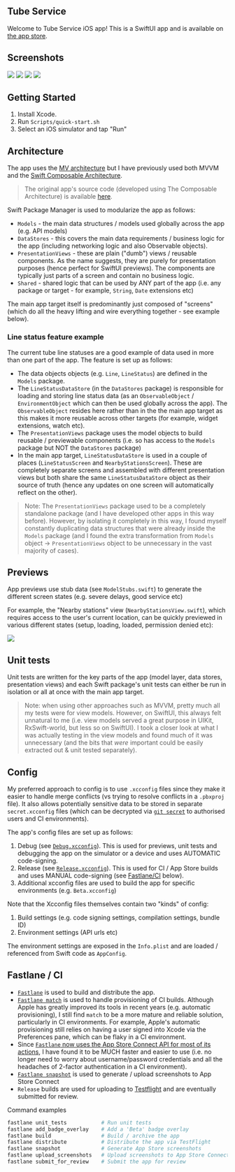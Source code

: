## Tube Service

Welcome to Tube Service iOS app!  This is a SwiftUI app and is available on [the app store](https://apps.apple.com/app/id1540626286#?platform=iphone).

## Screenshots

![](Docs/Images/01-ServiceStatuses-Today.png)
![](Docs/Images/02-ServiceStatuses-Weekend.png)
![](Docs/Images/03-LiveArrivalsBoard.png)
![](Docs/Images/04-NearbyStations-Detail.png)

## Getting Started

1. Install Xcode.
1. Run `Scripts/quick-start.sh`
1. Select an iOS simulator and tap "Run"

## Architecture

The app uses the [MV architecture](https://azamsharp.com/2023/02/28/building-large-scale-apps-swiftui.html) but I have previously used both MVVM and the [Swift Composable Architecture](https://github.com/pointfreeco/swift-composable-architecture).

> The original app's source code (developed using The Composable Architecture) is available [here](https://github.com/ridgeview-apps/tube-service/tree/tca).

Swift Package Manager is used to modularize the app as follows:

* `Models` - the main data structures / models used globally across the app (e.g. API models)
* `DataStores` - this covers the main data requirements / business logic for the app (including networking logic and also Observable objects).
* `PresentationViews` - these are plain ("dumb") views / reusable components. As the name suggests, they are purely for presentation purposes (hence perfect for SwiftUI previews). The components are typically just parts of a screen and contain no business logic.
* `Shared` - shared logic that can be used by ANY part of the app (i.e. any package or target - for example, `String`, `Date` extensions etc)

The main app target itself is predominantly just composed of "screens" (which do all the heavy lifting and wire everything together - see example below).

### Line status feature example

The current tube line statuses are a good example of data used in more than one part of the app. The feature is set up as follows:

* The data objects objects (e.g. `Line`, `LineStatus`) are defined in the `Models` package.
* The `LineStatusDataStore` (in the `DataStores` package) is responsible for loading and storing line status data (as an `ObservableObject` / `EnvironmentObject` which can then be used globally across the app). The `ObservableObject` resides here rather than in the the main app target as this makes it more reusable across other targets (for example, widget extensions, watch etc).
* The `PresentationViews` package uses the model objects to build reusable / previewable components (i.e. so has access to the `Models` package but NOT the `DataStores` package)
* In the main app target, `LineStatusDataStore` is used in a couple of places (`LineStatusScreen` and `NearbyStationsScreen`). These are completely separate screens and assembled with different presentation views but both share the same `LineStatusDataStore` object as their source of truth (hence any updates on one screen will automatically reflect on the other).

> Note: The `PresentationViews` package used to be a completely standalone package (and I have developed other apps in this way before). However, by isolating it completely in this way, I found myself constantly duplicating data structures that were already inside the `Models` package (and I found the extra transformation from `Models` object -> `PresentationViews` object to be unnecessary in the vast majority of cases).

## Previews

App previews use stub data (see `ModelStubs.swift`) to generate the different screen states (e.g. severe delays, good service etc)

For example, the "Nearby stations" view (`NearbyStationsView.swift`), which requires access to the user's current location, can be quickly previewed in various different states (setup, loading, loaded, permission denied etc):

![](Docs/Images/preview-example.png)

## Unit tests

Unit tests are written for the key parts of the app (model layer, data stores, presentation views) and each Swift package's unit tests can either be run in isolation or all at once with the main app target.

> Note: when using other approaches such as MVVM, pretty much all my tests were for view models. However, on SwiftUI, this always felt unnatural to me (i.e. view models served a great purpose in UIKit, RxSwift-world, but less so on SwiftUI). I took a closer look at what I was actually testing in the view models and found much of it was unnecessary (and the bits that *were* important could be easily extracted out & unit tested separately).

## Config

My preferred approach to config is to use `.xcconfig` files since they make it easier to handle merge conflicts (vs trying to resolve conflicts in a `.pbxproj` file). It also allows potentially sensitive data to be stored in separate `secret.xcconfig` files (which can be decrypted via [`git secret`](https://git-secret.io) to authorised users and CI environments).

The app's config files are set up as follows:

1. Debug (see [`Debug.xcconfig`](Config/Debug.xcconfig)). This is used for previews, unit tests and debugging the app on the simulator or a device and uses AUTOMATIC code-signing.
1. Release (see [`Release.xcconfig`](Config/Release.xcconfig)). This is used for CI  / App Store builds and uses MANUAL code-signing (see [Fastlane/CI](#fastlane-/-CI) below).
1. Additional xcconfig files are used to build the app for specific environments (e.g. `Beta.xcconfig`)

Note that the Xcconfig files themselves contain two "kinds" of config:

1. Build settings (e.g. code signing settings, compilation settings, bundle ID)
1. Environment settings (API urls etc)

The environment settings are exposed in the `Info.plist` and are loaded / referenced from Swift code as `AppConfig`.


## Fastlane / CI

* [`Fastlane`](https://fastlane.tools) is used to build and distribute the app.
* [`Fastlane match`](https://docs.fastlane.tools/actions/match/) is used to handle provisioning of CI builds. Although Apple has greatly improved its tools in recent years (e.g. automatic provisioning), I still find `match` to be a more mature and reliable solution, particularly in CI environments. For example, Apple's automatic provisioning still relies on having a user signed into Xcode via the Preferences pane, which can be flaky in a CI environment.
* Since [`Fastlane` now uses the App Store Connect API for most of its actions](https://docs.fastlane.tools/app-store-connect-api/), I have found it to be MUCH faster and easier to use (i.e. no longer need to worry about username/password credentials and all the headaches of 2-factor authentication in a CI environment).
* [`Fastlane snapshot`](https://docs.fastlane.tools/actions/snapshot/) is used to generate / upload screenshots to App Store Connect
* `Release` builds are used for uploading to [Testflight](https://www.google.com/search?client=safari&rls=en&q=testflight&ie=UTF-8&oe=UTF-8) and are eventually submitted for review.

Command examples

```ruby
fastlane unit_tests           # Run unit tests
fastlane add_badge_overlay    # Add a 'Beta' badge overlay
fastlane build                # Build / archive the app
fastlane distribute           # Distribute the app via TestFlight
fastlane snapshot             # Generate App Store screenshots
fastlane upload_screenshots   # Upload screenshots to App Store Connect
fastlane submit_for_review    # Submit the app for review
```